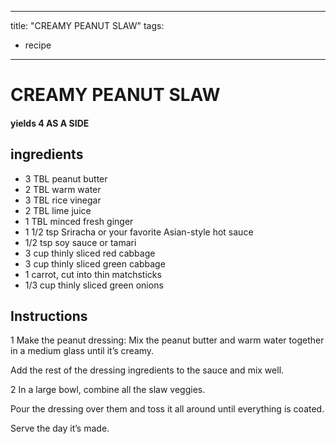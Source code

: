 
---
title: "CREAMY PEANUT SLAW"
tags:
  - recipe
---
# CREAMY PEANUT SLAW



#### yields  4 AS A SIDE


## ingredients
* 3 TBL peanut butter 
* 2 TBL warm water 
* 3 TBL rice vinegar 
* 2 TBL lime juice 
* 1 TBL minced fresh ginger 
* 1 1/2 tsp Sriracha or your favorite Asian-style hot sauce 
* 1/2 tsp soy sauce or tamari 
* 3 cup thinly sliced red cabbage 
* 3 cup thinly sliced green cabbage 
* 1 carrot, cut into thin matchsticks 
* 1/3 cup thinly sliced green onions 



## Instructions

1 Make the peanut dressing: Mix the peanut butter and warm water together in a medium glass until it’s creamy.

Add the rest of the dressing ingredients to the sauce and mix well.

2 In a large bowl, combine all the slaw veggies. 

Pour the dressing over them and toss it all around until everything is coated. 

Serve the day it’s made.
